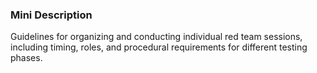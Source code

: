 ### Mini Description

Guidelines for organizing and conducting individual red team sessions, including timing, roles, and procedural requirements for different testing phases.
